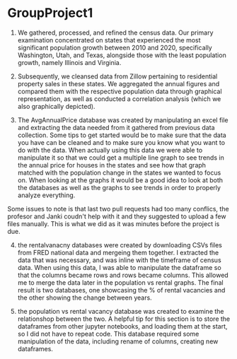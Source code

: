 # GroupProject1
1. We gathered, processed, and refined the census data. Our primary examination concentrated on states that experienced the most significant population growth between 2010 and 2020, specifically Washington, Utah, and Texas, alongside those with the least population growth, namely Illinois and Virginia.

2. Subsequently, we cleansed data from Zillow pertaining to residential property sales in these states. We aggregated the annual figures and compared them with the respective population data through graphical representation, as well as conducted a correlation analysis (which we also graphically depicted).

3. The AvgAnnualPrice database was created by manipulating an excel file and extracting the data needed from it gathered from previous data collection.
Some tips to get started would be to make sure that the data you have can be cleaned and to make sure you know what you want to do with the data.
When actually using this data we were able to manipulate it so that we could get a multiple line graph to see trends in the annual price for houses in the states and see how that graph matched with the population change in the states we wanted to focus on. When looking at the graphs it would be a good idea to look at both the databases as well as the graphs to see trends in order to properly analyze everything.


Some issues to note is that last two pull requests had too many conflics, the profesor and Janki coudn't help with it and they suggested to upload a few files manually. This is what we did as it was minutes before the project is due.

4. the rentalvanacny databases were created by downloading CSVs files from FRED national data and mergeing them together. I extracted the data that was necessary, and was inline with the timeframe of census data. When using this data, I was able to manipulate the dataframe so that the columns became rows and rows became columns. This allowed me to merge the data later in the population vs rental graphs. The final result is two databases, one showcasing the % of rental vacancies and the other showing the change between years.

5. the population vs rental vacancy database was created to examine the relationshop between the two. A helpful tip for this section is to store the dataframes from other jupyter notebooks, and loading them at the start, so I did not have to repeat code. This database required some manipulation of the data, including rename of columns, creating new dataframes.
